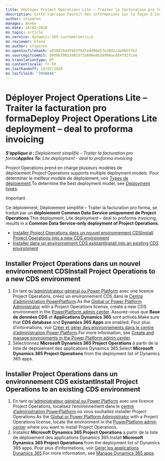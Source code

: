 ```yaml
---
title: Déployer Project Operations Lite – Traiter la facturation pro forma
description: Cette rubrique fournit des informations sur la façon d’installer le déploiement simplifié de Project Operations – Traiter la facturation pro forma.
author: stsporen
manager: Annbe
ms.date: 10/02/2020
ms.topic: article
ms.service: dynamics-365-customerservice
ms.reviewer: kfend
ms.author: stsporen
ms.openlocfilehash: e938876d459b3f6dfedd90e57e3042cda96bffb7
ms.sourcegitcommit: b9d8bf00239815f31686e9b28998ac684fd2fca4
ms.translationtype: HT
ms.contentlocale: fr-FR
ms.lasthandoff: 10/02/2020
ms.locfileid: "3948846"
---
```

# <a name="deploy-project-operations-lite-deployment--deal-to-proforma-invoicing"></a><span data-ttu-id="b4794-103">Déployer Project Operations Lite – Traiter la facturation pro forma</span><span class="sxs-lookup"><span data-stu-id="b4794-103">Deploy Project Operations Lite deployment – deal to proforma invoicing</span></span>

<span data-ttu-id="b4794-104">_**S’applique à :** Déploiement simplifié – Traiter la facturation pro forma_</span><span class="sxs-lookup"><span data-stu-id="b4794-104">_**Applies To:** Lite deployment - deal to proforma invoicing_</span></span>

<span data-ttu-id="b4794-105">Project Operations prend en charge plusieurs modèles de déploiement.</span><span class="sxs-lookup"><span data-stu-id="b4794-105">Project Operations supports multiple deployment models.</span></span> <span data-ttu-id="b4794-106">Pour déterminer le meilleur modèle de déploiement, voir [Types de déploiement](determine-deployment-type.md).</span><span class="sxs-lookup"><span data-stu-id="b4794-106">To determine the best deployment model, see [Deployment types](determine-deployment-type.md).</span></span>


> [!IMPORTANT]
> <span data-ttu-id="b4794-107">Ce déploiement, Déploiement simplifié – Traiter la facturation pro forma, se traduit par un **déploiement Common Data Service uniquement de Project Operations**.</span><span class="sxs-lookup"><span data-stu-id="b4794-107">This deployment, Lite deployment – deal to proforma invoicing, results in a **Common Data Service-only deployment of Project Operations**.</span></span>

- [<span data-ttu-id="b4794-108">Installer Project Operations dans un nouvel environnement CDS</span><span class="sxs-lookup"><span data-stu-id="b4794-108">Install Project Operations into a new CDS environment</span></span>](#new)
- [<span data-ttu-id="b4794-109">Installer dans un environnement CDS existant</span><span class="sxs-lookup"><span data-stu-id="b4794-109">Install into an existing CDS environment</span></span>](#existing)



## <a name="install-project-operations-to-a-new-cds-environment"></a><a name="new"></a><span data-ttu-id="b4794-110">Installer Project Operations dans un nouvel environnement CDS</span><span class="sxs-lookup"><span data-stu-id="b4794-110">Install Project Operations to a new CDS environment</span></span>

1. <span data-ttu-id="b4794-111">En tant qu’[administrateur général ou Power Platform](https://docs.microsoft.com/power-platform/admin/global-service-administrators-can-administer-without-license) avec une licence Project Operations, créez un environnement CDS dans le [Centre d’administration PowerPlatform](https://admin.powerplatform.com).</span><span class="sxs-lookup"><span data-stu-id="b4794-111">As the [Global or Power Platform Administrator](https://docs.microsoft.com/power-platform/admin/global-service-administrators-can-administer-without-license) with a Project Operations license, create a new CDS environment in the [PowerPlatform admin center](https://admin.powerplatform.com).</span></span> <span data-ttu-id="b4794-112">Assurez-vous que **Base de données CDS** et **Applications Dynamics 365** sont activés.</span><span class="sxs-lookup"><span data-stu-id="b4794-112">Make sure that **CDS database** and **Dynamics 365 Apps** are enabled.</span></span> <span data-ttu-id="b4794-113">Pour plus d’informations, voir [Créer et gérer des environnements dans le centre d’administration Power Platform](https://docs.microsoft.com/power-platform/admin/create-environment#create-an-environment-in-the-power-platform-admin-center).</span><span class="sxs-lookup"><span data-stu-id="b4794-113">For more information, see [Create and manage environments in the Power Platform admin center](https://docs.microsoft.com/power-platform/admin/create-environment#create-an-environment-in-the-power-platform-admin-center).</span></span>
2. <span data-ttu-id="b4794-114">Sélectionnez **Microsoft Dynamics 365 Project Operations** à partir de la liste de déploiement des applications Dynamics 365.</span><span class="sxs-lookup"><span data-stu-id="b4794-114">Select **Microsoft Dynamics 365 Project Operations** from the deployment list of Dynamics 365 apps.</span></span>


## <a name="install-project-operations-to-an-existing-cds-environment"></a><a name="existing"></a><span data-ttu-id="b4794-115">Installer Project Operations dans un environnement CDS existant</span><span class="sxs-lookup"><span data-stu-id="b4794-115">Install Project Operations to an existing CDS environment</span></span>

1. <span data-ttu-id="b4794-116">En tant qu’[administrateur général ou Power Platform](https://docs.microsoft.com/power-platform/admin/global-service-administrators-can-administer-without-license) avec une licence Project Operations, localisez l’environnement dans le [centre d’administration PowerPlatform](https://admin.powerplatform.com) où vous souhaitez installer Project Operations.</span><span class="sxs-lookup"><span data-stu-id="b4794-116">As the [Global or Power Platform Administrator](https://docs.microsoft.com/power-platform/admin/global-service-administrators-can-administer-without-license) with a Project Operations license, locate the environment in the [PowerPlatform admin center](https://admin.powerplatform.com) where you want to install Project Operations.</span></span>
2. <span data-ttu-id="b4794-117">Installez **Microsoft Dynamics 365 Project Operations** à partir de la liste de déploiement des applications Dynamics 365.</span><span class="sxs-lookup"><span data-stu-id="b4794-117">Install **Microsoft Dynamics 365 Project Operations** from the deployment list of Dynamics 365 apps.</span></span> <span data-ttu-id="b4794-118">Pour plus d’informations, voir [Gérer les applications Dynamics 365](https://docs.microsoft.com/power-platform/admin/manage-apps).</span><span class="sxs-lookup"><span data-stu-id="b4794-118">For more information, see [Manage Dynamics 365 apps](https://docs.microsoft.com/power-platform/admin/manage-apps).</span></span>


